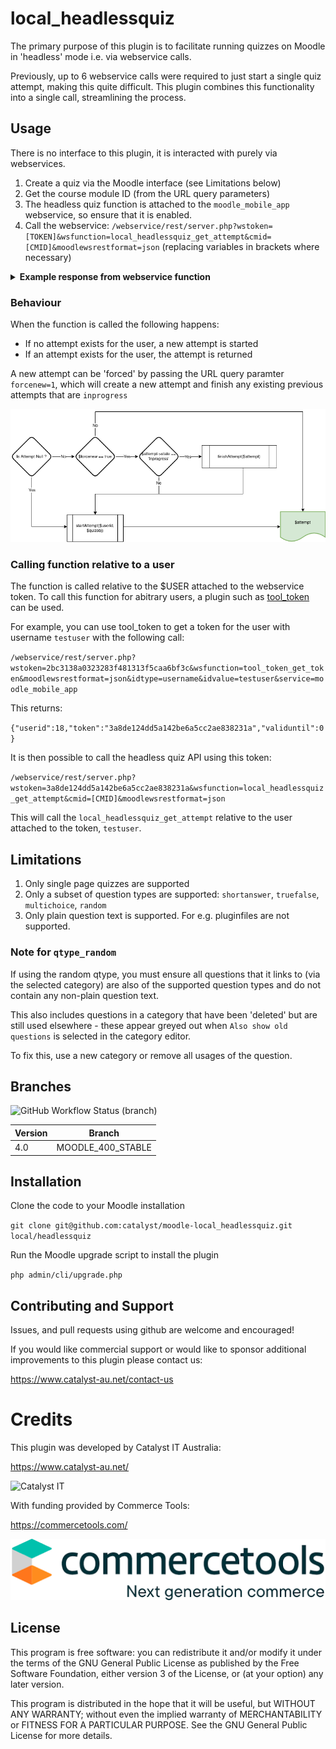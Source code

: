 # local_headlessquiz
The primary purpose of this plugin is to facilitate running quizzes on Moodle in 'headless' mode i.e. via webservice calls.

Previously, up to 6 webservice calls were required to just start a single quiz attempt, making this quite difficult. This plugin combines this functionality into a single call, streamlining the process.

## Usage
There is no interface to this plugin, it is interacted with purely via webservices. 

1. Create a quiz via the Moodle interface (see Limitations below)
2. Get the course module ID (from the URL query parameters) 
3. The headless quiz function is attached to the `moodle_mobile_app` webservice, so ensure that it is enabled.
4. Call the webservice: `/webservice/rest/server.php?wstoken=[TOKEN]&wsfunction=local_headlessquiz_get_attempt&cmid=[CMID]&moodlewsrestformat=json` (replacing variables in brackets where necessary)


<details>
<summary><b>Example response from webservice function</b></summary>

```json
{
	"data": {
		"user": {
			"id": 18
		},
		"quiz": {
			"id": 1,
			"name": "Headless Quiz Test 1",
			"cmid": 66,
			"gradetopass": 5,
			"bestgrade": 10,
			"maxgrade": 15,
			"questions": [
				{
					"id": 11,
					"name": "True or false 1",
					"questiontext": "<p dir=\"ltr\" style=\"text-align: left;\">Is this question true? Select True<br><\/p>",
					"type": "truefalse",
					"slot": 1,
					"options": "{\"id\":\"6\",\"question\":\"11\",\"trueanswer\":\"21\",\"falseanswer\":\"22\",\"answers\":{\"21\":{\"id\":\"21\",\"question\":\"11\",\"answer\":\"True\",\"answerformat\":\"0\",\"fraction\":\"1.0000000\",\"feedback\":\"<p dir=\\\"ltr\\\" style=\\\"text-align: left;\\\">Feed back for true test<br><\\\/p>\",\"feedbackformat\":\"1\"},\"22\":{\"id\":\"22\",\"question\":\"11\",\"answer\":\"False\",\"answerformat\":\"0\",\"fraction\":\"0.0000000\",\"feedback\":\"<p dir=\\\"ltr\\\" style=\\\"text-align: left;\\\"><\\\/p><p dir=\\\"ltr\\\">Feed back for false test<br><\\\/p><br><p><\\\/p>\",\"feedbackformat\":\"1\"}}}"
				},
				{
					"id": 12,
					"name": "multiple choice test 1",
					"questiontext": "<p dir=\"ltr\" style=\"text-align: left;\">multiple choice test 1<br><\/p>",
					"type": "multichoice",
					"slot": 2,
					"options": "{\"id\":\"3\",\"questionid\":\"12\",\"layout\":\"0\",\"single\":\"1\",\"shuffleanswers\":\"1\",\"correctfeedback\":\"Your answer is correct.\",\"correctfeedbackformat\":\"1\",\"partiallycorrectfeedback\":\"Your answer is partially correct.\",\"partiallycorrectfeedbackformat\":\"1\",\"incorrectfeedback\":\"Your answer is incorrect.\",\"incorrectfeedbackformat\":\"1\",\"answernumbering\":\"abc\",\"shownumcorrect\":\"1\",\"showstandardinstruction\":\"0\",\"answers\":{\"23\":{\"id\":\"23\",\"question\":\"12\",\"answer\":\"<p dir=\\\"ltr\\\" style=\\\"text-align: left;\\\">C1<br><\\\/p>\",\"answerformat\":\"1\",\"fraction\":\"1.0000000\",\"feedback\":\"<p dir=\\\"ltr\\\" style=\\\"text-align: left;\\\">C1 feedback here<br><\\\/p>\",\"feedbackformat\":\"1\"},\"24\":{\"id\":\"24\",\"question\":\"12\",\"answer\":\"<p dir=\\\"ltr\\\" style=\\\"text-align: left;\\\">C2<br><\\\/p>\",\"answerformat\":\"1\",\"fraction\":\"0.9000000\",\"feedback\":\"<strong>C2 feedback<br><\\\/strong>\",\"feedbackformat\":\"1\"},\"25\":{\"id\":\"25\",\"question\":\"12\",\"answer\":\"<p dir=\\\"ltr\\\" style=\\\"text-align: left;\\\">C3<br><\\\/p>\",\"answerformat\":\"1\",\"fraction\":\"0.1111111\",\"feedback\":\"<p dir=\\\"ltr\\\" style=\\\"text-align: left;\\\"><em>C3 feddback<br><\\\/em><\\\/p>\",\"feedbackformat\":\"1\"},\"26\":{\"id\":\"26\",\"question\":\"12\",\"answer\":\"<p dir=\\\"ltr\\\" style=\\\"text-align: left;\\\">C4<br><\\\/p>\",\"answerformat\":\"1\",\"fraction\":\"0.2500000\",\"feedback\":\"<h3 dir=\\\"ltr\\\" style=\\\"text-align: left;\\\">C4 feedback<br><\\\/h3>\",\"feedbackformat\":\"1\"}}}"
				},
				{
					"id": 5,
					"name": "Test3",
					"questiontext": "<p dir=\"ltr\" style=\"text-align: left;\">test<br><\/p>",
					"type": "multichoice",
					"slot": 3,
					"options": "{\"id\":\"2\",\"questionid\":\"5\",\"layout\":\"0\",\"single\":\"0\",\"shuffleanswers\":\"1\",\"correctfeedback\":\"Your answer is correct.\",\"correctfeedbackformat\":\"1\",\"partiallycorrectfeedback\":\"Your answer is partially correct.\",\"partiallycorrectfeedbackformat\":\"1\",\"incorrectfeedback\":\"Your answer is incorrect.\",\"incorrectfeedbackformat\":\"1\",\"answernumbering\":\"abc\",\"shownumcorrect\":\"1\",\"showstandardinstruction\":\"0\",\"answers\":{\"11\":{\"id\":\"11\",\"question\":\"5\",\"answer\":\"<p dir=\\\"ltr\\\" style=\\\"text-align: left;\\\">test<br><\\\/p>\",\"answerformat\":\"1\",\"fraction\":\"0.9000000\",\"feedback\":\"\",\"feedbackformat\":\"1\"},\"12\":{\"id\":\"12\",\"question\":\"5\",\"answer\":\"<p dir=\\\"ltr\\\" style=\\\"text-align: left;\\\">test<br><\\\/p>\",\"answerformat\":\"1\",\"fraction\":\"0.1000000\",\"feedback\":\"\",\"feedbackformat\":\"1\"},\"13\":{\"id\":\"13\",\"question\":\"5\",\"answer\":\"<p dir=\\\"ltr\\\" style=\\\"text-align: left;\\\">test<br><\\\/p>\",\"answerformat\":\"1\",\"fraction\":\"0.0000000\",\"feedback\":\"\",\"feedbackformat\":\"1\"},\"14\":{\"id\":\"14\",\"question\":\"5\",\"answer\":\"<p dir=\\\"ltr\\\" style=\\\"text-align: left;\\\">wrong<br><\\\/p>\",\"answerformat\":\"1\",\"fraction\":\"0.0000000\",\"feedback\":\"\",\"feedbackformat\":\"1\"}}}"
				},
				{
					"id": 4,
					"name": "Short answer",
					"questiontext": "<p dir=\"ltr\" style=\"text-align: left;\">Short answer<br><\/p>",
					"type": "shortanswer",
					"slot": 4,
					"options": "{\"usecase\":\"0\",\"answers\":{\"9\":{\"id\":\"9\",\"question\":\"4\",\"answer\":\"correct\",\"answerformat\":\"0\",\"fraction\":\"1.0000000\",\"feedback\":\"\",\"feedbackformat\":\"1\"},\"10\":{\"id\":\"10\",\"question\":\"4\",\"answer\":\"incorrect\",\"answerformat\":\"0\",\"fraction\":\"0.5000000\",\"feedback\":\"\",\"feedbackformat\":\"1\"}}}"
				}
			]
		},
		"attempt": {
			"id": 77,
			"state": "inprogress",
			"feedback": "",
			"summarks": 0,
			"passed": false,
			"scaledgrade": 0,
			"timestart": 1667178056,
			"timemodified": 1667179192,
			"number": 64,
			"responses": [
				{
					"questionid": 11,
					"state": "gradedright",
					"mark": 1,
					"status": "Correct",
					"data": "{\"answer\":\"1\"}",
					"slot": 1,
					"html": "<div id=\"question-77-1\" class=\"que truefalse immediatefeedback correct\"><div class=\"info\"><h3 class=\"no\">Question <span class=\"qno\">1<\/span><\/h3><div class=\"state\">Correct<\/div><div class=\"grade\">Mark 1.00 out of 1.00<\/div><div class=\"questionflag editable\"><input type=\"hidden\" name=\"q77:1_:flagged\" value=\"0\" \/><input type=\"hidden\" value=\"qaid=273&amp;qubaid=77&amp;qid=11&amp;slot=1&amp;checksum=e1e20dd938322a7e95f3f5894c60ba08&amp;sesskey=DESmM0G03Y&amp;newstate=\" class=\"questionflagpostdata\" \/><input type=\"checkbox\" id=\"q77:1_:flaggedcheckbox\" name=\"q77:1_:flagged\" value=\"1\" \/><label id=\"q77:1_:flaggedlabel\" for=\"q77:1_:flaggedcheckbox\"><img src=\"https:\/\/commercetools.localhost\/theme\/image.php\/boost\/core\/1666835649\/i\/unflagged\" alt=\"\" class=\"questionflagimage\" id=\"q77:1_:flaggedimg\" \/><span>Flag question<\/span><\/label>\n<\/div><\/div><div class=\"content\"><div class=\"formulation clearfix\"><h4 class=\"accesshide\">Question text<\/h4><input type=\"hidden\" name=\"q77:1_:sequencecheck\" value=\"2\" \/><div class=\"qtext\"><p dir=\"ltr\" style=\"text-align: left;\">Is this question true? Select True<br><\/p><\/div><div class=\"ablock\"><div class=\"prompt\">Select one:<\/div><div class=\"answer\"><div class=\"r0 correct\"><input type=\"radio\" name=\"q77:1_answer\" value=\"1\" id=\"q77:1_answertrue\" disabled=\"disabled\" checked=\"checked\" \/><label for=\"q77:1_answertrue\" class=\"ml-1\">True<\/label> <i class=\"icon fa fa-check text-success fa-fw \"  title=\"Correct\" role=\"img\" aria-label=\"Correct\"><\/i><\/div><div class=\"r1\"><input type=\"radio\" name=\"q77:1_answer\" value=\"0\" id=\"q77:1_answerfalse\" disabled=\"disabled\" \/><label for=\"q77:1_answerfalse\" class=\"ml-1\">False<\/label> <\/div><\/div><\/div><\/div><div class=\"outcome clearfix\"><h4 class=\"accesshide\">Feedback<\/h4><div class=\"feedback\"><div class=\"specificfeedback\"><p dir=\"ltr\" style=\"text-align: left;\">Feed back for true test<br><\/p><\/div><div class=\"generalfeedback\"><p dir=\"ltr\" style=\"text-align: left;\">General feedback here<br><\/p><\/div><div class=\"rightanswer\">The correct answer is 'True'.<\/div><\/div><\/div><\/div><\/div>",
					"sequencecheck": 2,
					"feedback": "<div class=\"specificfeedback\"><p dir=\"ltr\" style=\"text-align: left;\">Feed back for true test<br><\/p><\/div><div class=\"generalfeedback\"><p dir=\"ltr\" style=\"text-align: left;\">General feedback here<br><\/p><\/div><div class=\"rightanswer\">The correct answer is 'True'.<\/div>"
				},
				{
					"questionid": 12,
					"state": "gradedpartial",
					"mark": 0.56000000000000005,
					"status": "Partially correct",
					"data": "{\"answer\":\"1\"}",
					"slot": 2,
					"html": "<div id=\"question-77-2\" class=\"que multichoice immediatefeedback partiallycorrect\"><div class=\"info\"><h3 class=\"no\">Question <span class=\"qno\">2<\/span><\/h3><div class=\"state\">Partially correct<\/div><div class=\"grade\">Mark 0.56 out of 5.00<\/div><div class=\"questionflag editable\"><input type=\"hidden\" name=\"q77:2_:flagged\" value=\"0\" \/><input type=\"hidden\" value=\"qaid=274&amp;qubaid=77&amp;qid=12&amp;slot=2&amp;checksum=78c3bed6d558d9350d71c9ffbda50618&amp;sesskey=DESmM0G03Y&amp;newstate=\" class=\"questionflagpostdata\" \/><input type=\"checkbox\" id=\"q77:2_:flaggedcheckbox\" name=\"q77:2_:flagged\" value=\"1\" \/><label id=\"q77:2_:flaggedlabel\" for=\"q77:2_:flaggedcheckbox\"><img src=\"https:\/\/commercetools.localhost\/theme\/image.php\/boost\/core\/1666835649\/i\/unflagged\" alt=\"\" class=\"questionflagimage\" id=\"q77:2_:flaggedimg\" \/><span>Flag question<\/span><\/label>\n<\/div><\/div><div class=\"content\"><div class=\"formulation clearfix\"><h4 class=\"accesshide\">Question text<\/h4><input type=\"hidden\" name=\"q77:2_:sequencecheck\" value=\"2\" \/><div class=\"qtext\"><p dir=\"ltr\" style=\"text-align: left;\">multiple choice test 1<br><\/p><\/div><div class=\"ablock no-overflow visual-scroll-x\"><div class=\"answer\"><div class=\"r0\"><input type=\"radio\" name=\"q77:2_answer\" disabled=\"disabled\" value=\"0\" id=\"q77:2_answer0\" aria-labelledby=\"q77:2_answer0_label\" \/><div class=\"d-flex w-auto\" id=\"q77:2_answer0_label\" data-region=\"answer-label\"><span class=\"answernumber\">a. <\/span><div class=\"flex-fill ml-1\"><p dir=\"ltr\" style=\"text-align: left;\">C4<br><\/p><\/div><\/div> <\/div>\n<div class=\"r1 partiallycorrect\"><input type=\"radio\" name=\"q77:2_answer\" disabled=\"disabled\" value=\"1\" id=\"q77:2_answer1\" aria-labelledby=\"q77:2_answer1_label\" checked=\"checked\" \/><div class=\"d-flex w-auto\" id=\"q77:2_answer1_label\" data-region=\"answer-label\"><span class=\"answernumber\">b. <\/span><div class=\"flex-fill ml-1\"><p dir=\"ltr\" style=\"text-align: left;\">C3<br><\/p><\/div><\/div> <i class=\"icon fa fa-check-square fa-fw \"  title=\"Partially correct\" role=\"img\" aria-label=\"Partially correct\"><\/i><div class=\"specificfeedback\"><p dir=\"ltr\" style=\"text-align: left;\"><em>C3 feddback<br><\/em><\/div><\/div>\n<div class=\"r0\"><input type=\"radio\" name=\"q77:2_answer\" disabled=\"disabled\" value=\"2\" id=\"q77:2_answer2\" aria-labelledby=\"q77:2_answer2_label\" \/><div class=\"d-flex w-auto\" id=\"q77:2_answer2_label\" data-region=\"answer-label\"><span class=\"answernumber\">c. <\/span><div class=\"flex-fill ml-1\"><p dir=\"ltr\" style=\"text-align: left;\">C2<br><\/p><\/div><\/div> <\/div>\n<div class=\"r1\"><input type=\"radio\" name=\"q77:2_answer\" disabled=\"disabled\" value=\"3\" id=\"q77:2_answer3\" aria-labelledby=\"q77:2_answer3_label\" \/><div class=\"d-flex w-auto\" id=\"q77:2_answer3_label\" data-region=\"answer-label\"><span class=\"answernumber\">d. <\/span><div class=\"flex-fill ml-1\"><p dir=\"ltr\" style=\"text-align: left;\">C1<br><\/p><\/div><\/div> <\/div>\n<\/div><\/div><\/div><div class=\"outcome clearfix\"><h4 class=\"accesshide\">Feedback<\/h4><div class=\"feedback\"><div class=\"specificfeedback\">Your answer is partially correct.<\/div><div class=\"generalfeedback\"><p dir=\"ltr\" style=\"text-align: left;\">General feedback<br><\/p><\/div><div class=\"rightanswer\">The correct answer is: <p dir=\"ltr\" style=\"text-align: left;\">C1<\/div><\/div><\/div><\/div><\/div>",
					"sequencecheck": 2,
					"feedback": "<div class=\"specificfeedback\">Your answer is partially correct.<\/div><div class=\"generalfeedback\"><p dir=\"ltr\" style=\"text-align: left;\">General feedback<br><\/p><\/div><div class=\"rightanswer\">The correct answer is: <p dir=\"ltr\" style=\"text-align: left;\">C1<\/div>"
				},
				{
					"questionid": 5,
					"state": "complete",
					"mark": null,
					"status": "Not changed since last attempt",
					"data": "{\"choice0\":\"1\",\"choice1\":\"1\",\"choice2\":\"0\",\"choice3\":\"1\",\"_order\":\"13,12,14,11\"}",
					"slot": 3,
					"html": "<div id=\"question-77-3\" class=\"que multichoice immediatefeedback answersaved\"><div class=\"info\"><h3 class=\"no\">Question <span class=\"qno\">3<\/span><\/h3><div class=\"state\">Not changed since last attempt<\/div><div class=\"grade\">Marked out of 5.00<\/div><div class=\"questionflag editable\"><input type=\"hidden\" name=\"q77:3_:flagged\" value=\"0\" \/><input type=\"hidden\" value=\"qaid=275&amp;qubaid=77&amp;qid=5&amp;slot=3&amp;checksum=5fc3e96a79e420b52a66575db21df023&amp;sesskey=DESmM0G03Y&amp;newstate=\" class=\"questionflagpostdata\" \/><input type=\"checkbox\" id=\"q77:3_:flaggedcheckbox\" name=\"q77:3_:flagged\" value=\"1\" \/><label id=\"q77:3_:flaggedlabel\" for=\"q77:3_:flaggedcheckbox\"><img src=\"https:\/\/commercetools.localhost\/theme\/image.php\/boost\/core\/1666835649\/i\/unflagged\" alt=\"\" class=\"questionflagimage\" id=\"q77:3_:flaggedimg\" \/><span>Flag question<\/span><\/label>\n<\/div><\/div><div class=\"content\"><div class=\"formulation clearfix\"><h4 class=\"accesshide\">Question text<\/h4><input type=\"hidden\" name=\"q77:3_:sequencecheck\" value=\"1\" \/><div class=\"qtext\"><p dir=\"ltr\" style=\"text-align: left;\">test<br><\/p><\/div><div class=\"ablock no-overflow visual-scroll-x\"><div class=\"answer\"><div class=\"r0\"><input type=\"checkbox\" name=\"q77:3_choice0\" disabled=\"disabled\" value=\"1\" id=\"q77:3_choice0\" aria-labelledby=\"q77:3_choice0_label\" checked=\"checked\" \/><div class=\"d-flex w-auto\" id=\"q77:3_choice0_label\" data-region=\"answer-label\"><span class=\"answernumber\">a. <\/span><div class=\"flex-fill ml-1\"><p dir=\"ltr\" style=\"text-align: left;\">test<br><\/p><\/div><\/div> <\/div>\n<div class=\"r1\"><input type=\"checkbox\" name=\"q77:3_choice1\" disabled=\"disabled\" value=\"1\" id=\"q77:3_choice1\" aria-labelledby=\"q77:3_choice1_label\" checked=\"checked\" \/><div class=\"d-flex w-auto\" id=\"q77:3_choice1_label\" data-region=\"answer-label\"><span class=\"answernumber\">b. <\/span><div class=\"flex-fill ml-1\"><p dir=\"ltr\" style=\"text-align: left;\">test<br><\/p><\/div><\/div> <\/div>\n<div class=\"r0\"><input type=\"checkbox\" name=\"q77:3_choice2\" disabled=\"disabled\" value=\"1\" id=\"q77:3_choice2\" aria-labelledby=\"q77:3_choice2_label\" \/><div class=\"d-flex w-auto\" id=\"q77:3_choice2_label\" data-region=\"answer-label\"><span class=\"answernumber\">c. <\/span><div class=\"flex-fill ml-1\"><p dir=\"ltr\" style=\"text-align: left;\">wrong<br><\/p><\/div><\/div> <\/div>\n<div class=\"r1\"><input type=\"checkbox\" name=\"q77:3_choice3\" disabled=\"disabled\" value=\"1\" id=\"q77:3_choice3\" aria-labelledby=\"q77:3_choice3_label\" checked=\"checked\" \/><div class=\"d-flex w-auto\" id=\"q77:3_choice3_label\" data-region=\"answer-label\"><span class=\"answernumber\">d. <\/span><div class=\"flex-fill ml-1\"><p dir=\"ltr\" style=\"text-align: left;\">test<br><\/p><\/div><\/div> <\/div>\n<\/div><\/div><div class=\"im-controls\"><input type=\"submit\" id=\"q77:3_-submit\" name=\"q77:3_-submit\" value=\"Check\" class=\"submit btn btn-secondary\" disabled=\"disabled\" \/><\/div><\/div><\/div><\/div>",
					"sequencecheck": 1,
					"feedback": "<div class=\"specificfeedback\">Your answer is correct.<\/div><div class=\"numpartscorrect\">You have selected too many options.<\/div><div class=\"rightanswer\">The correct answers are: <p dir=\"ltr\" style=\"text-align: left;\">test, <p dir=\"ltr\" style=\"text-align: left;\">test<\/div>"
				},
				{
					"questionid": 4,
					"state": "complete",
					"mark": null,
					"status": "Not changed since last attempt",
					"data": "{\"answer\":\"correct\"}",
					"slot": 4,
					"html": "<div id=\"question-77-4\" class=\"que shortanswer immediatefeedback answersaved\"><div class=\"info\"><h3 class=\"no\">Question <span class=\"qno\">4<\/span><\/h3><div class=\"state\">Not changed since last attempt<\/div><div class=\"grade\">Marked out of 1.00<\/div><div class=\"questionflag editable\"><input type=\"hidden\" name=\"q77:4_:flagged\" value=\"0\" \/><input type=\"hidden\" value=\"qaid=276&amp;qubaid=77&amp;qid=4&amp;slot=4&amp;checksum=7b1781bf6a5fdf40c5e004d4e797afc6&amp;sesskey=DESmM0G03Y&amp;newstate=\" class=\"questionflagpostdata\" \/><input type=\"checkbox\" id=\"q77:4_:flaggedcheckbox\" name=\"q77:4_:flagged\" value=\"1\" \/><label id=\"q77:4_:flaggedlabel\" for=\"q77:4_:flaggedcheckbox\"><img src=\"https:\/\/commercetools.localhost\/theme\/image.php\/boost\/core\/1666835649\/i\/unflagged\" alt=\"\" class=\"questionflagimage\" id=\"q77:4_:flaggedimg\" \/><span>Flag question<\/span><\/label>\n<\/div><\/div><div class=\"content\"><div class=\"formulation clearfix\"><h4 class=\"accesshide\">Question text<\/h4><input type=\"hidden\" name=\"q77:4_:sequencecheck\" value=\"1\" \/><div class=\"qtext\"><p dir=\"ltr\" style=\"text-align: left;\">Short answer<br><\/p><\/div><div class=\"ablock form-inline\"><label for=\"q77:4_answer\">Answer: <span class=\"answer\"><input type=\"text\" name=\"q77:4_answer\" value=\"correct\" id=\"q77:4_answer\" size=\"80\" class=\"form-control d-inline\" readonly=\"readonly\" \/><\/span><\/label><\/div><div class=\"im-controls\"><input type=\"submit\" id=\"q77:4_-submit\" name=\"q77:4_-submit\" value=\"Check\" class=\"submit btn btn-secondary\" disabled=\"disabled\" \/><\/div><\/div><\/div><\/div>",
					"sequencecheck": 1,
					"feedback": "<div class=\"rightanswer\">The correct answer is: correct<\/div>"
				}
			]
		}
	}
}
```
</details>


### Behaviour
When the function is called the following happens:
- If no attempt exists for the user, a new attempt is started
- If an attempt exists for the user, the attempt is returned

A new attempt can be 'forced' by passing the URL query paramter `forcenew=1`, which will create a new attempt and finish any existing previous attempts that are `inprogress`

![attempt flow](pix/attemptflow.png)

### Calling function relative to a user
The function is called relative to the $USER attached to the webservice token. To call this function for abitrary users, a plugin such as [tool_token](https://github.com/catalyst/moodle-tool_token) can be used.

For example, you can use tool_token to get a token for the user with username `testuser` with the following call:

`/webservice/rest/server.php?wstoken=2bc3138a0323283f481313f5caa6bf3c&wsfunction=tool_token_get_token&moodlewsrestformat=json&idtype=username&idvalue=testuser&service=moodle_mobile_app` 

This returns:

`{"userid":18,"token":"3a8de124dd5a142be6a5cc2ae838231a","validuntil":0}`

It is then possible to call the headless quiz API using this token:

`/webservice/rest/server.php?wstoken=3a8de124dd5a142be6a5cc2ae838231a&wsfunction=local_headlessquiz_get_attempt&cmid=[CMID]&moodlewsrestformat=json`

This will call the `local_headlessquiz_get_attempt` relative to the user attached to the token, `testuser`.

## Limitations
1. Only single page quizzes are supported
2. Only a subset of question types are supported: `shortanswer`, `truefalse`, `multichoice`, `random`
3. Only plain question text is supported. For e.g. pluginfiles are not supported.

### Note for `qtype_random`
If using the random qtype, you must ensure all questions that it links to (via the selected category) are also of the supported question types and do not contain any non-plain question text.

This also includes questions in a category that have been 'deleted' but are still used elsewhere - these appear greyed out when `Also show old questions` is selected in the category editor. 

To fix this, use a new category or remove all usages of the question.
## Branches

![GitHub Workflow Status (branch)](https://img.shields.io/github/workflow/status/catalyst/moodle-local_headlessquiz/ci/MOODLE_400_STABLE?label=ci)

| Version | Branch            |
|---------|-------------------|
| 4.0     | MOODLE_400_STABLE |

## Installation

Clone the code to your Moodle installation

`git clone git@github.com:catalyst/moodle-local_headlessquiz.git local/headlessquiz`

Run the Moodle upgrade script to install the plugin

`php admin/cli/upgrade.php`

## Contributing and Support
Issues, and pull requests using github are welcome and encouraged!

If you would like commercial support or would like to sponsor additional improvements to this plugin please contact us:

https://www.catalyst-au.net/contact-us


# Credits

This plugin was developed by Catalyst IT Australia:

https://www.catalyst-au.net/

<img alt="Catalyst IT" src="https://cdn.rawgit.com/CatalystIT-AU/moodle-auth_saml2/MOODLE_39_STABLE/pix/catalyst-logo.svg" width="400">

With funding provided by Commerce Tools:

https://commercetools.com/

![Commerce Tools](pix/commercetools.png)

## License
This program is free software: you can redistribute it and/or modify it under the terms of the GNU General Public License as published by the Free Software Foundation, either version 3 of the License, or (at your option) any later version.

This program is distributed in the hope that it will be useful, but WITHOUT ANY WARRANTY; without even the implied warranty of MERCHANTABILITY or FITNESS FOR A PARTICULAR PURPOSE. See the GNU General Public License for more details.
